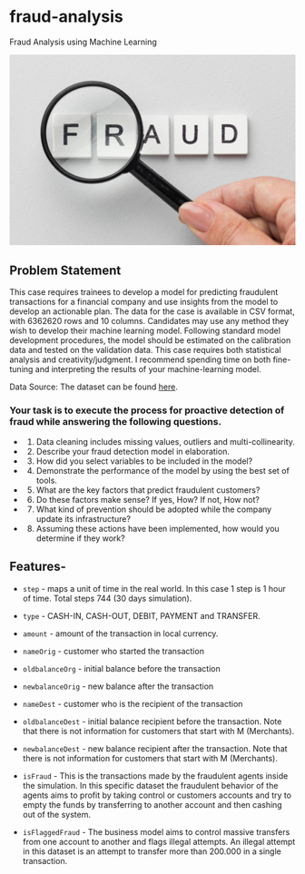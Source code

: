 # fraud-analysis
Fraud Analysis using Machine Learning

![Alt text](https://github.com/shrigulhane100/fraud-analysis/blob/main/fraud-word-magnifying-glass.jpg)

## Problem Statement

This case requires trainees to develop a model for predicting fraudulent transactions for a financial company and use insights from the model to develop an actionable plan. The data for the case is available in CSV format, with 6362620 rows and 10 columns. Candidates may use any method they wish to develop their machine learning model. Following standard model development procedures, the model should be estimated on the calibration data and tested on the validation data. This case requires both statistical analysis and creativity/judgment. I recommend spending time on both fine-tuning and interpreting the results of your machine-learning model.


Data Source: The dataset can be found [here](https://drive.google.com/file/d/1-PiRIBsztY9CMyEOvRn-Z0bEboa8-E3z/view?usp=sharing).

### Your task is to execute the process for proactive detection of fraud while answering the following questions.
- 1. Data cleaning includes missing values, outliers and multi-collinearity.
- 2. Describe your fraud detection model in elaboration.
- 3. How did you select variables to be included in the model?
- 4. Demonstrate the performance of the model by using the best set of tools.
- 5. What are the key factors that predict fraudulent customers?
- 6. Do these factors make sense? If yes, How? If not, How not?
- 7. What kind of prevention should be adopted while the company update its infrastructure?
- 8. Assuming these actions have been implemented, how would you determine if they work?


## Features- 

- `step` - maps a unit of time in the real world. In this case 1 step is 1 hour of time. Total steps 744 (30 days simulation).

- `type` - CASH-IN, CASH-OUT, DEBIT, PAYMENT and TRANSFER.

- `amount` - amount of the transaction in local currency.

- `nameOrig` - customer who started the transaction

- `oldbalanceOrg` - initial balance before the transaction

- `newbalanceOrig` - new balance after the transaction

- `nameDest` - customer who is the recipient of the transaction

- `oldbalanceDest` - initial balance recipient before the transaction. Note that there is not information for customers that start with M (Merchants).

- `newbalanceDest` - new balance recipient after the transaction. Note that there is not information for customers that start with M (Merchants).

- `isFraud` - This is the transactions made by the fraudulent agents inside the simulation. In this specific dataset the fraudulent behavior of the agents aims to profit by taking control or customers accounts and try to empty the funds by transferring to another account and then cashing out of the system.

- `isFlaggedFraud` - The business model aims to control massive transfers from one account to another and flags illegal attempts. An illegal attempt in this dataset is an attempt to transfer more than 200.000 in a single transaction.

